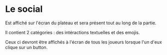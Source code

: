 <h1>Le social</h1>

Est affiché sur l'écran du plateau et sera présent tout au long de la partie.

Il contient 2 catégories : des intéractions textuelles et des emojis.

Ceux ci devront être affichés à l'écran de tous les joueurs lorsque l'un d'eux clique sur un button.
